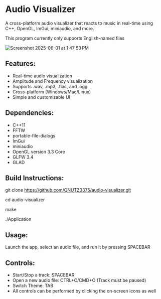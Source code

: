 # Audio Visualizer

A cross-platform audio visualizer that reacts to music in real-time using C++, OpenGL, ImGui, miniaudio, and more.

This program currently only supports English-named files

![Screenshot 2025-06-01 at 1 47 53 PM](https://github.com/user-attachments/assets/5d1de309-db5a-4e33-8cde-f4a65a0e6f0b)

## Features:
- Real-time audio visualization
- Amplitude and Frequency visualization
- Supports .wav, .mp3, .flac, and .ogg
- Cross-platform (Windows/Mac/Linux)
- Simple and customizable UI

## Dependencies:
- C++11
- FFTW
- portable-file-dialogs
- ImGui
- miniaudio
- OpenGL version 3.3 Core
- GLFW 3.4
- GLAD


## Build Instructions:
git clone https://github.com/QNUTZ3375/audio-visualizer.git

cd audio-visualizer

make

./Application


## Usage:
Launch the app, select an audio file, and run it by pressing SPACEBAR

## Controls:
- Start/Stop a track: SPACEBAR
- Open a new audio file: CTRL+O/CMD+O (Track must be paused)
- Switch Theme: TAB
- All controls can be performed by clicking the on-screen icons as well

